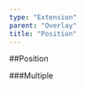 ```yaml
---
type: "Extension"
parent: "Overlay"
title: "Position"
---
```


##Position

<demo>
  <demovanilla src="inline/extension/overlay/position">
  </demovanilla>
</demo>

###Multiple

<demo>
  <demovanilla src="inline/extension/overlay/position-multiple">
  </demovanilla>
</demo>
